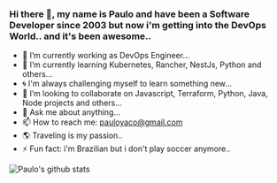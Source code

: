 ### Hi there 👋, my name is Paulo and have been a Software Developer since 2003 but now i'm getting into the DevOps World.. and it's been awesome..

- :penguin: I’m currently working as DevOps Engineer...
- 🌱 I’m currently learning Kubernetes, Rancher, NestJs, Python and others...
- :cyclone: I'm always challenging myself to learn something new... 
- 👯 I’m looking to collaborate on Javascript, Terraform, Python, Java, Node projects and others...
- 💬 Ask me about anything...
- 📫 How to reach me: pauloyaco@gmail.com
- :earth_americas: Traveling is my passion..
- ⚡ Fun fact: i'm Brazilian but i don't play soccer anymore..

![Paulo's github stats](https://github-readme-stats.vercel.app/api?username=paulocorreaslz&show_icons=true&theme=radical)
